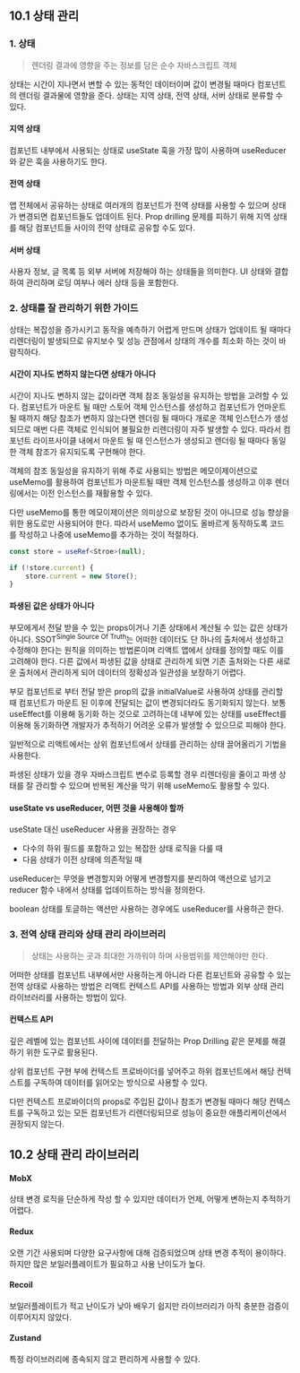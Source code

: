
## 10.1 상태 관리

### 1. 상태

> 렌더링 결과에 영향을 주는 정보를 담은 순수 자바스크립트 객체

상태는 시간이 지나면서 변할 수 있는 동적인 데이터이며 값이 변경될 때마다 컴포넌트의 렌더링 결과물에 영향을 준다. 상태는 지역 상태, 전역 상태, 서버 상태로 분류할 수 있다.

#### 지역 상태

컴포넌트 내부에서 사용되는 상태로 useState 훅을 가장 많이 사용하며 useReducer와 같은 훅을 사용하기도 한다.

#### 전역 상태

앱 전체에서 공유하는 상태로 여러개의 컴포넌트가 전역 상태를 사용할 수 있으며 상태가 변경되면 컴포넌트들도 업데이트 된다. Prop drilling 문제를 피하기 위해 지역 상태를 해당 컴포넌트들 사이의 전약 상태로 공유할 수도 있다.

#### 서버 상태

사용자 정보, 글 목록 등 외부 서버에 저장해야 하는 상태들을 의미한다. UI 상태와 결합하여 관리하며 로딩 여부나 에러 상태 등을 포함한다.

### 2. 상태를 잘 관리하기 위한 가이드

상태는 복잡성을 증가시키고 동작을 예측하기 어렵게 만드며 상태가 업데이트 될 때마다 리렌더링이 발생되므로 유지보수 및 성능 관점에서 상태의 개수를 최소화 하는 것이 바람직하다.

#### 시간이 지나도 변하지 않는다면 상태가 아니다

시간이 지나도 변하지 않는 값이라면 객체 참조 동일성을 유지하는 방법을 고려할 수 있다. 컴포넌트가 마운트 될 때만 스토어 객체 인스턴스를 생성하고 컴포넌트가 언마운트 될 때까지 해당 참조가 변하지 않는다면 렌더링 될 때마다 개로운 객체 인스턴스가 생성되므로 매번 다른 객체로 인식되어 불필요한 리렌더링이 자주 발생할 수 있다. 따라서 컴포넌트 라이프사이클 내에서 마운트 될 때 인스턴스가 생성되고 렌더링 될 때마다 동일한 객체 참조가 유지되도록 구현해야 한다.

객체의 참조 동일성을 유지하기 위해 주로 사용되는 방법은 메모이제이션으로 useMemo를 활용하여 컴포넌트가 마운트될 때만 객체 인스턴스를 생성하고 이후 렌더링에서는 이전 인스턴스를 재활용할 수 있다.

다만 useMemo를 통한 메모이제이션은 의미상으로 보장된 것이 아니므로 성능 향상을 위한 용도로만 사용되어야 한다. 따라서 useMemo 없이도 올바르게 동작하도록 코드를 작성하고 나중에 useMemo를 추가하는 것이 적절하다.

```ts
const store = useRef<Stroe>(null);

if (!store.current) {
	store.current = new Store();
}
```

#### 파생된 값은 상태가 아니다

부모에게서 전달 받을 수 있는 props이거나 기존 상태에서 계산될 수 있는 값은 상태가 아니다. SSOT<sup>Single Source Of Truth</sup>는 어떠한 데이터도 단 하나의 출처에서 생성하고 수정해야 한다는 원칙을 의미하는 방법론이며 리액트 앱에서 상태를 정의할 때도 이를 고려해야 한다. 다른 값에서 파생된 값을 상태로 관리하게 되면 기존 출처와는 다른 새로운 출처에서 관리하게 되어 데이터의 정확성과 일관성을 보장하기 어렵다.

부모 컴포넌트로 부터 전달 받은 prop의 값을 initialValue로 사용하여 상태를 관리할 때 컴포넌트가 마운트 된 이후에 전달되는 값이 변경되더라도 동기화되지 않는다. 보통 useEffect를 이용해 동기화 하는 것으로 고려하는데 내부에 있는 상태를 useEffect를 이용해 동기화하면 개발자가 추적하기 어려운 오류가 발생할 수 있으므로 피해야 한다.

일반적으로 리액트에서는 상위 컴포넌트에서 상태를 관리하는 상태 끌어올리기 기법을 사용한다.

파생된 상태가 있을 경우 자바스크립트 변수로 등록할 경우 리렌더링을 줄이고 파생 상태를 잘 관리할 수 있으며 반복된 계산을 막기 위해 useMemo도 활용할 수 있다.

#### useState vs useReducer, 어떤 것을 사용해야 할까

useState 대신 useReducer 사용을 권장하는 경우
- 다수의 하위 필드를 포함하고 있는 복잡한 상태 로직을 다룰 때
- 다음 상태가 이전 상태에 의존적일 때

useReducer는 무엇을 변경할지와 어떻게 변경할지를 분리하여 액션으로 넘기고 reducer 함수 내에서 상태를 업데이트하는 방식을 정의한다.

boolean 상태를 토글하는 액션만 사용하는 경우에도 useReducer를 사용하곤 한다.
### 3. 전역 상태 관리와 상태 관리 라이브러리

> 상태는 사용하는 곳과 최대한 가까워야 하며 사용범위를 제안해야만 한다.

어떠한 상태를 컴포넌트 내부에서만 사용하는게 아니라 다른 컴포넌트와 공유할 수 있는 전역 상태로 사용하는 방법은 리액트 컨텍스트 API를 사용하는 방법과 외부 상태 관리 라이브러리를 사용하는 방법이 있다.

#### 컨텍스트 API

깊은 레벨에 있는 컴포넌트 사이에 데이터를 전달하는 Prop Drilling 같은 문제를 해결하기 위한 도구로 활용된다.

상위 컴포넌트 구현 부에 컨텍스트 프로바이더를 넣어주고 하위 컴포넌트에서 해당 컨텍스트를 구독하여 데이터를 읽어오는 방식으로 사용할 수 있다.

다만 컨텍스트 프로바이더의 props로 주입된 값이나 참조가 변경될 때마다 해당 컨텍스트를 구독하고 있는 모든 컴포넌트가 리렌더링되므로 성능이 중요한 애플리케이션에서 권장되지 않는다.
## 10.2 상태 관리 라이브러리

#### MobX
상태 변경 로직을 단순하게 작성 할 수 있지만 데이터가 언제, 어떻게 변하는지 추적하기 어렵다.
#### Redux
오랜 기간 사용되며 다양한 요구사항에 대해 검증되었으며 상태 변경 추적이 용이하다. 하지만 많은 보일러플레이트가 필요하고 사용 난이도가 높다.
#### Recoil
보일러플레이트가 적고 난이도가 낮아 배우기 쉽지만 라이브러리가 아직 충분한 검증이 이루어지지 않았다.
#### Zustand
특정 라이브러리에 종속되지 않고 편리하게 사용할 수 있다.